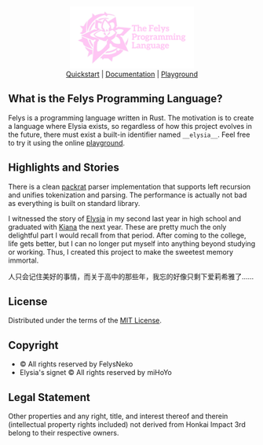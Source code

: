 <div align="center">
  <img alt="The Felys Programming Language" src="https://raw.githubusercontent.com/felys-lang/.github/main/felys.png" width="50%">
</div>

<div align="center">
  <a href="https://felys.dev/guide/quickstart.html">Quickstart</a> |
  <a href="https://felys.dev/">Documentation</a> |
  <a href="https://exec.felys.dev/">Playground</a>
</div>

## What is the Felys Programming Language?

Felys is a programming language written in Rust. The motivation is to create a language where Elysia exists, so regardless of how this project evolves in the future, there must exist a built-in identifier named `__elysia__`. Feel free to try it using the online [playground](https://exec.felys.dev/).

## Highlights and Stories

There is a clean [packrat](https://pdos.csail.mit.edu/~baford/packrat/thesis/thesis.pdf) parser implementation that supports left recursion and unifies tokenization and parsing. The performance is actually not bad as everything is built on standard library.

I witnessed the story of [Elysia](https://www.youtube.com/watch?v=IZg6Qqx_o9U) in my second last year in high school and graduated with [Kiana](https://www.youtube.com/watch?v=X7j8VFU6SIg) the next year. These are pretty much the only delightful part I would recall from that period. After coming to the college, life gets better, but I can no longer put myself into anything beyond studying or working. Thus, I created this project to make the sweetest memory immortal. 

人只会记住美好的事情，而关于高中的那些年，我忘的好像只剩下爱莉希雅了……

## License

Distributed under the terms of the [MIT License](LICENSE).

## Copyright

- © All rights reserved by FelysNeko
- Elysia's signet © All rights reserved by miHoYo

## Legal Statement

Other properties and any right, title, and interest thereof and therein (intellectual property rights included) not derived from Honkai Impact 3rd belong to their respective owners.
